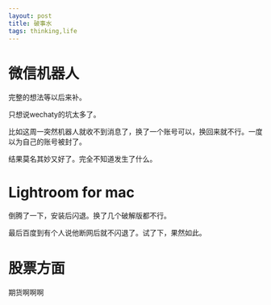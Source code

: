 ```yaml
---
layout: post
title: 破事水
tags: thinking,life
---
```


# 微信机器人


完整的想法等以后来补。

只想说wechaty的坑太多了。

比如这周一突然机器人就收不到消息了，换了一个账号可以，换回来就不行。一度以为自己的账号被封了。

结果莫名其妙又好了。完全不知道发生了什么。

# Lightroom for mac

倒腾了一下，安装后闪退。换了几个破解版都不行。

最后百度到有个人说他断网后就不闪退了。试了下，果然如此。

# 股票方面

期货啊啊啊